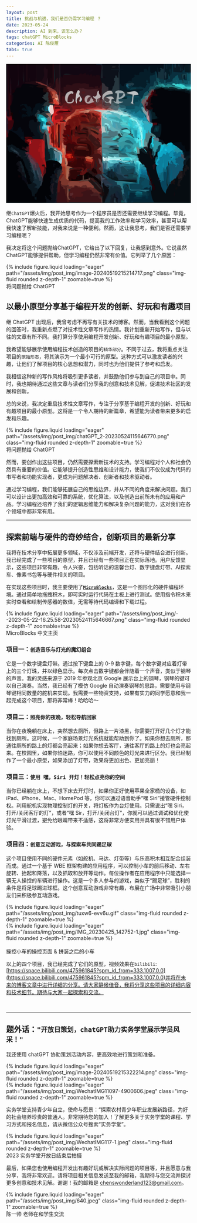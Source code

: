 ```yaml
---
layout: post
title: 挑战与机遇，我们是否仍需学习编程 ？
date: 2023-05-24
description: AI 到来，该怎么办？
tags: chatGPT MicroBlocks
categories: AI 陈俊雁
tabs: true
---
```




![img](/assets/img/post_img/---.svg)




继`ChatGPT`爆火后，我开始思考作为一个程序员是否还需要继续学习编程。毕竟，ChatGPT能够快速生成优质的代码，提高我的工作效率和学习效率，甚至可以帮我快速了解新技能，对我来说是一种便利。然而，这让我思考，我们是否还需要学习编程呢？

我决定将这个问题抛给ChatGPT，它给出了以下回复，让我感到意外。它说虽然ChatGPT能够提供帮助，但学习编程仍然非常有价值。它列举了几个原因：

<div class="row mt-3">
    <div class="col-sm mt-3 mt-md-0">
        {% include figure.liquid loading="eager" path="/assets/img/post_img/image-20240519215214717.png" class="img-fluid rounded z-depth-1" zoomable=true %}
    </div>
</div>
<div class="caption">
 将问题抛给 ChatGPT 
</div>



## 以最小原型分享基于编程开发的创新、好玩和有趣项目

继 ChatGPT 出现后，我曾考虑不再写有关技术的博客。然而，当我看到这个问题的回答时，我重新点燃了对技术性文章写作的热情。我计划重新开始写作，但与以往的文章有所不同。我打算分享使用编程开发创新、好玩和有趣项目的最小原型。

我希望能够展示使用编程技术创造的项目的`精华部分`。不同于过去，我将重点关注项目的`原始形态`，将其演示为一个最小可行的原型。这种方式可以激发读者的兴趣，让他们了解项目的核心思想和潜力，同时也为他们提供了参考和启发。

我相信这种新的写作风格将吸引更多读者，并鼓励他们参与到自己的项目中。同时，我也期待通过这些文章与读者们分享我的创意和技术见解，促进技术社区的发展和创新。

总的来说，我决定重启技术性文章写作，专注于分享基于编程开发的创新、好玩和有趣项目的最小原型。这将是一个令人期待的新篇章，希望能为读者带来更多的启发和乐趣。

<div class="row mt-3">
    <div class="col-sm mt-3 mt-md-0">
        {% include figure.liquid loading="eager" path="/assets/img/post_img/chatGPT_2-20230524115646770.png" class="img-fluid rounded z-depth-1" zoomable=true %}
    </div>
</div>
<div class="caption">
 将问题抛给 ChatGPT 
</div>


然而，要创作出这些项目，仍然需要探索新技术的支持。学习编程对个人和社会仍然具有重要的价值。它能够提升创造性思维和设计能力，使我们不仅仅成为代码的书写者和功能实现者，更成为问题解决者、创新者和技术驱动者。

通过学习编程，我们能够拓展自己的思维边界，并从不同的角度来解决问题。我们可以设计出更加高效和可靠的系统，优化算法，以及创造出前所未有的应用和产品。学习编程还培养了我们的逻辑思维能力和解决复杂问题的能力，这对我们在各个领域中都非常有用。

------

## 探索前端与硬件的奇妙结合，创新项目的最新分享

我将在技术分享中拓展更多领域，不仅涉及前端开发，还将与硬件结合进行创新。我已经完成了一些项目的原型，并且已经有一些项目正在实际落地。用户反馈显示，这些项目非常有趣，令人兴奋，包括听话的温馨台灯、数字键盘灯带、AI探索车、像素书包等与硬件相关的项目。

在实现这些项目时，我主要使用了[**`MicroBlocks`**](https://microblocksfun.cn/)，这是一个图形化的硬件编程环境。通过简单地拖拽积木，即可实时运行代码在主板上进行测试。使用指令积木来实时查看和绘制传感器的数值，无需等待代码编译和下载过程。

<div class="row mt-3">
    <div class="col-sm mt-3 mt-md-0">
        {% include figure.liquid loading="eager" path="/assets/img/post_img/--2023-05-22-16.25.58-20230524115646667.png" class="img-fluid rounded z-depth-1" zoomable=true %}
    </div>
</div>
<div class="caption">
 MicroBlocks 中文主页
</div>


### 项目一：`创造音乐与灯光的魔幻组合`

它是一个数字键盘灯带。通过按下键盘上的 0-9 数字键，每个数字键对应着灯带上的三个灯珠，并以绿色显示。每次点击数字键都会伴随着一个声音，类似于钢琴的声音。我的灵感来源于 2019 年参观北京 Google 展示台上的钢琴，钢琴的键可以自己演奏。当然，我已经有了模仿 Google 自动演奏钢琴的思路，需要使用与钢琴键相同数量的舵机来实现。我需要一些物资支持，如果有实力的同学愿意和我一起完成这个项目，那将非常棒！哈哈哈～

### 项目二：`照亮你的夜晚，轻松导航回家`

当你在夜晚躺在床上，突然想去厕所，但路上一片漆黑，你需要打开好几个灯才能找到厕所。这时候，一个家庭场景灯光系统就能帮助到你了。如果你想去厕所，那通往厕所的路上的灯都会亮起来；如果你想去客厅，通往客厅的路上的灯也会亮起来。在校园里，如果你怕迷路，你可以使用不同颜色的灯光来进行区分。我已经制作了一个最小原型，如果添加了灯带，效果将更加出色、更加亮丽！

### 项目三：`使用 嘿，Siri 开灯！轻松点亮你的空间`

当你已经躺在床上，不想下床去开灯时，如果你正好使用苹果全家桶的设备，如 iPad、iPhone、Mac、HomePod 等，你可以通过语音助手“嘿 Siri”接管硬件控制权。利用舵机实现物理控制灯的开关，将灯板作为台灯使用。只需说出“嘿 Siri，打开/关闭客厅的灯”，或者“嘿 Sir，打开/关闭台灯”，你就可以通过调试和优化使灯光平滑过渡，避免给眼睛带来不适感，这将非常方便实用并具有很不错用户体验。

### 项目四：`创意互动游戏，与探索车共同踢足球`

这个项目使用不同的硬件元素（如舵机、马达、灯带等）与乐高积木相互配合组装而成。通过一个基于 WBE 框架构建的应用程序，可以控制小车的前后移动、左右旋转、抬起和降落，以及抓取和放开等动作。每位操作者在应用程序中只能选择一辆无人操控的车辆进行操作。这是一个多人参与的游戏，类似于“踢足球”，胜利的条件是将足球踢进球框。这个创意互动游戏非常有趣，布展在广场中非常吸引小朋友们来积极参互动游戏。

<div class="row mt-3">
    <div class="col-sm mt-3 mt-md-0">
        {% include figure.liquid loading="eager" path="/assets/img/post_img/tuxw6-evv6u.gif" class="img-fluid rounded z-depth-1" zoomable=true %}
    </div>
  <div class="col-sm mt-3 mt-md-0">
        {% include figure.liquid loading="eager" path="/assets/img/post_img/IMG_20230425_142752-1.jpg" class="img-fluid rounded z-depth-1" zoomable=true %}
    </div>
</div>‌
<div class="caption">
  操控小车的操控页面 & 拼装之后的小车
</div>

以上的四个项目，我已经完成了它们的原型，视频效果在`bilibili`:[https://space.bilibili.com/475961845?spm_id_from=333.1007.0.0](https://space.bilibili.com/475961845?spm_id_from=333.1007.0.0)并将在未来的博客文章中进行详细的分享。请大家静候佳音，我将分享这些项目的详细内容和技术细节。期待与大家一起探索和交流。



‌

------

## 题外话：`"开放日策划，chatGPT助力实务学堂展示学员风采！"`

我还使用 chatGPT 协助策划活动内容，更高效地进行策划和准备。

<div class="row mt-3">
    <div class="col-sm mt-3 mt-md-0">
        {% include figure.liquid loading="eager" path="/assets/img/post_img/image-20240519215322214.png" class="img-fluid rounded z-depth-1" zoomable=true %}
    </div>
  <div class="col-sm mt-3 mt-md-0">
        {% include figure.liquid loading="eager" path="/assets/img/post_img/WechatIMG11097-4900606.jpeg" class="img-fluid rounded z-depth-1" zoomable=true %}
    </div>
</div>

实务学堂支持青少年自立，使命与愿景：“探索农村青少年职业发展新路径，为好的社会培养珍贵的普通人。非常期待您的加入！了解更多关于实务学堂的课程、学习方式和报名信息，请从微信公众号搜索“实务学堂”。

<div class="row mt-3">
    <div class="col-sm mt-3 mt-md-0">
        {% include figure.liquid loading="eager" path="/assets/img/post_img/WechatIMG117-1.jpeg" class="img-fluid rounded z-depth-1" zoomable=true %}
    </div>
 </div>
<div class="caption">
   2023 实务学堂开放日结束后拍摄
</div>

最后，如果您也使用编程开发出有趣好玩或解决实际问题的项目等，并且愿意与我分享，我将非常欢迎。请将项目相关信息发送至我的邮箱，我期待与您交流并探讨更多创意和技术见解。谢谢！我的邮箱是 chenswonderland123@gmail.com。

<div class="row mt-3">
    <div class="col-sm mt-3 mt-md-0">
        {% include figure.liquid loading="eager" path="/assets/img/post_img/640.jpeg" class="img-fluid rounded z-depth-1" zoomable=true %}
    </div>
</div>
<div class="caption">
 陈一帅 老师在和学生交流
</div>










